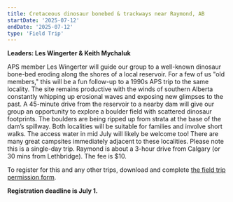 ```yaml
---
title: Cretaceous dinosaur bonebed & trackways near Raymond, AB
startDate: '2025-07-12'
endDate: '2025-07-12'
type: 'Field Trip'
---
```


**Leaders: Les Wingerter & Keith Mychaluk**

APS member Les Wingerter will guide our group
to a well-known dinosaur bone-bed eroding
along the shores of a local reservoir. For a few of
us "old members," this will be a fun follow-up to a
1990s APS trip to the same locality. The site remains
productive with the winds of southern Alberta constantly whipping up erosional waves and exposing
new glimpses to the past. A 45-minute drive from
the reservoir to a nearby dam will give our group an
opportunity to explore a boulder field with scattered
dinosaur footprints. The boulders are being ripped
up from strata at the base of the dam’s spillway. Both
localities will be suitable for families and involve
short walks. The access water in mid July will likely
be welcome too! There are many great campsites immediately adjacent to these localities. Please note this
is a single-day trip. Raymond is about a 3-hour drive
from Calgary (or 30 mins from Lethbridge). The fee
is $10.

To register for this and any other trips, download and complete [the field trip permission form](/fieldTrips/2025/APSFieldTripsForm2025.pdf).

**Registration deadline is July 1.**
